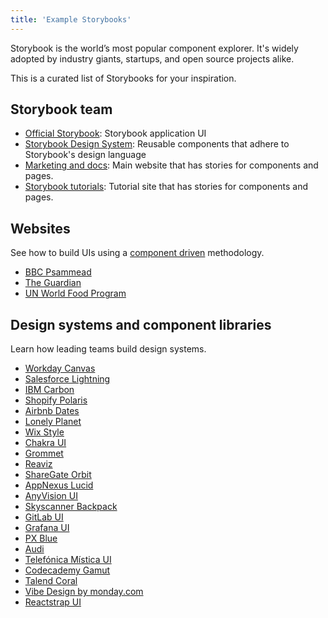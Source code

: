 ```yaml
---
title: 'Example Storybooks'
---
```


Storybook is the world’s most popular component explorer. It's widely adopted by industry giants, startups, and open source projects alike.

This is a curated list of Storybooks for your inspiration.

## Storybook team

- [Official Storybook](https://next--storybookjs.netlify.app/official-storybook/): Storybook application UI
- [Storybook Design System](https://master--5ccbc373887ca40020446347.chromatic.com/): Reusable components that adhere to Storybook's design language
- [Marketing and docs](https://master--5be26744d2f6250024a9117d.chromatic.com/): Main website that has stories for components and pages.
- [Storybook tutorials](https://master--5cf841a3f3e3d200208ffc74.chromatic.com/): Tutorial site that has stories for components and pages.

## Websites

See how to build UIs using a [component driven](https://www.componentdriven.org/) methodology.

- [BBC Psammead](https://bbc.github.io/psammead/?path=/story/components-brand--without-brand-link)
- [The Guardian](https://master--5dfcbf3012392c0020e7140b.chromatic.com)
- [UN World Food Program](https://uikit.wfp.org/)

<!--

NOTE for contributors: This is a curated list. Here's what qualifies:
- Website or app Storybook that illustrates how to build UIs from small components to pages
- Used in production by a medium/large company or large open source community
- Must be developed actively

-->

## Design systems and component libraries

Learn how leading teams build design systems.

- [Workday Canvas](https://workday.github.io/canvas-kit/?path=/story/welcome-getting-started--page)
- [Salesforce Lightning](https://design-system-react-components.herokuapp.com/?path=/story/sldsaccordion--base)
- [IBM Carbon](https://react.carbondesignsystem.com/?path=/story/accordion--accordion)
- [Shopify Polaris](https://main--5d559397bae39100201eedc1.chromatic.com)
- [Airbnb Dates](https://airbnb.io/react-dates/?path=/story/daterangepicker-drp--default)
- [Lonely Planet](http://lonelyplanet.github.io/backpack-ui/?path=/story/styles--design-tokens)
- [Wix Style](https://www.wix-style-react.com/?path=/story/introduction-getting-started--getting-started)
- [Chakra UI](https://chakra-ui.netlify.app/?path=/story/*)
- [Grommet](https://storybook.grommet.io/?path=/story/all--all)
- [Reaviz](https://reaviz.io/?path=/story/docs-intro--page)
- [ShareGate Orbit](https://orbit.sharegate.design)
- [AppNexus Lucid](https://appnexus.github.io/lucid/?path=/docs/documentation-introduction--introduction)
- [AnyVision UI](http://storybook.anyvision.co/)
- [Skyscanner Backpack](https://backpack.github.io/storybook/)
- [GitLab UI](https://gitlab-org.gitlab.io/gitlab-ui)
- [Grafana UI](https://developers.grafana.com/ui/latest/index.html)
- [PX Blue](https://pxblue-components.github.io/)
- [Audi](https://react.ui.audi/)
- [Telefónica Mística UI](https://mistica-web.vercel.app/?path=/story/welcome-welcome--mistica)
- [Codecademy Gamut](https://gamut.codecademy.com)
- [Talend Coral](https://design.talend.com)
- [Vibe Design by monday.com](https://style.monday.com)
- [Reactstrap UI](https://reactstrap.github.io)


<!--

NOTE for contributors: This is a curated list. Here's what qualifies:
- Design system or component library
- Used in production by a medium/large company or large open source community (Grommet, Chakra)
- Must have greater than 20+ contributors OR 1k+ GitHub stars OR show exceptional use of SB features

-->
